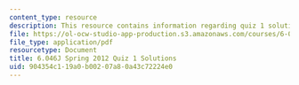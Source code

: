```yaml
---
content_type: resource
description: This resource contains information regarding quiz 1 solutions.
file: https://ol-ocw-studio-app-production.s3.amazonaws.com/courses/6-046j-design-and-analysis-of-algorithms-spring-2012/904354c119a0b00207a80a43c72224e0_MIT6_046JS12_quiz1_sol.pdf
file_type: application/pdf
resourcetype: Document
title: 6.046J Spring 2012 Quiz 1 Solutions
uid: 904354c1-19a0-b002-07a8-0a43c72224e0
---
```

